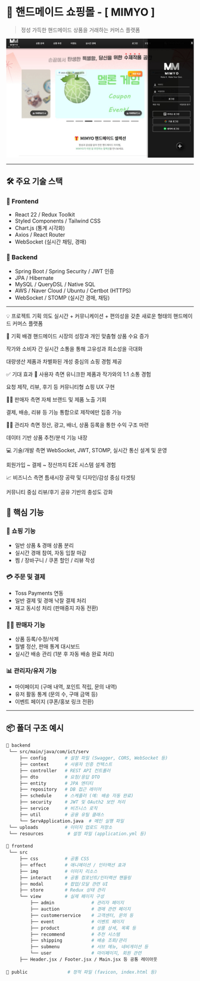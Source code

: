 # 🧵 핸드메이드 쇼핑몰 - [ MIMYO ]

> 정성 가득한 핸드메이드 상품을 거래하는 커머스 플랫폼

![main page preview](./mimyo.jpg) <!-- 스크린샷 경로는 알아서 수정 -->

---

## 🛠️ 주요 기술 스택

### 📌 Frontend
- React 22 / Redux Toolkit
- Styled Components / Tailwind CSS
- Chart.js (통계 시각화)
- Axios / React Router
- WebSocket (실시간 채팅, 경매)

### 📌 Backend
- Spring Boot / Spring Security / JWT 인증
- JPA / Hibernate
- MySQL / QueryDSL / Native SQL
- AWS / Naver Cloud / Ubuntu / Certbot (HTTPS)
- WebSocket / STOMP (실시간 경매, 채팅)

---

💡 프로젝트 기획 의도
실시간 + 커뮤니케이션 + 편의성을 갖춘
새로운 형태의 핸드메이드 커머스 플랫폼

🎯 기획 배경
핸드메이드 시장의 성장과 개인 맞춤형 상품 수요 증가

작가와 소비자 간 실시간 소통을 통해 고유성과 희소성을 극대화

대량생산 제품과 차별화된 개성 중심의 쇼핑 경험 제공

✅ 기대 효과
👤 사용자 측면
유니크한 제품과 작가와의 1:1 소통 경험

요청 제작, 리뷰, 후기 등 커뮤니티형 쇼핑 UX 구현

👩‍🎨 판매자 측면
자체 브랜드 및 제품 노출 기회

결제, 배송, 리뷰 등 기능 통합으로 제작에만 집중 가능

🧑‍💼 관리자 측면
정산, 광고, 배너, 상품 등록을 통한 수익 구조 마련

데이터 기반 상품 추천/분석 기능 내장

💻 기술/개발 측면
WebSocket, JWT, STOMP, 실시간 통신 설계 및 운영

회원가입 ~ 결제 ~ 정산까지 E2E 시스템 설계 경험

📈 비즈니스 측면
틈새시장 공략 및 디자인/감성 중심 타겟팅

커뮤니티 중심 리뷰/후기 공유 기반의 충성도 강화

## 🎯 핵심 기능

### 🛒 쇼핑 기능
- 일반 상품 & 경매 상품 분리
- 실시간 경매 참여, 자동 입찰 마감
- 찜 / 장바구니 / 쿠폰 할인 / 리뷰 작성

### 💳 주문 및 결제
- Toss Payments 연동
- 일반 결제 및 경매 낙찰 결제 처리
- 재고 동시성 처리 (판매중지 자동 전환)

### 👩‍🎨 판매자 기능
- 상품 등록/수정/삭제
- 월별 정산, 판매 통계 대시보드
- 실시간 배송 관리 (1분 후 자동 배송 완료 처리)

### 📊 관리자/유저 기능
- 마이페이지 (구매 내역, 포인트 적립, 문의 내역)
- 유저 활동 통계 (문의 수, 구매 금액 등)
- 이벤트 페이지 (쿠폰/홍보 링크 전환)

---

## 📦 폴더 구조 예시

```bash
📁 backend
 └── src/main/java/com/ict/serv
     ├── config       # 설정 파일 (Swagger, CORS, WebSocket 등)
     ├── context      # 사용자 인증 컨텍스트
     ├── controller   # REST API 컨트롤러
     ├── dto          # 요청/응답 DTO
     ├── entity       # JPA 엔티티
     ├── repository   # DB 접근 레이어
     ├── schedule     # 스케줄러 (예: 배송 자동 완료)
     ├── security     # JWT 및 OAuth2 보안 처리
     ├── service      # 비즈니스 로직
     ├── util         # 공용 유틸 클래스
     └── ServApplication.java  # 메인 실행 파일
 └── uploads          # 이미지 업로드 저장소
 └── resources         # 설정 파일 (application.yml 등)

📁 frontend
 └── src
     ├── css          # 공통 CSS
     ├── effect       # 애니메이션 / 인터랙션 효과
     ├── img          # 이미지 리소스
     ├── interact     # 공통 컴포넌트/인터랙션 핸들링
     ├── modal        # 팝업/모달 관련 UI
     ├── store        # Redux 상태 관리
     └── view         # 실제 페이지 구성
         ├── admin              # 관리자 페이지
         ├── auction            # 경매 관련 페이지
         ├── customerservice    # 고객센터, 문의 등
         ├── event              # 이벤트 페이지
         ├── product            # 상품 상세, 목록 등
         ├── recommend          # 추천 시스템
         ├── shipping           # 배송 조회/관리
         ├── submenu            # 서브 메뉴, 네비게이션 등
         └── user               # 마이페이지, 회원 관련
     ├── Header.jsx / Footer.jsx / Main.jsx 등 공통 레이아웃

📁 public               # 정적 파일 (favicon, index.html 등)
